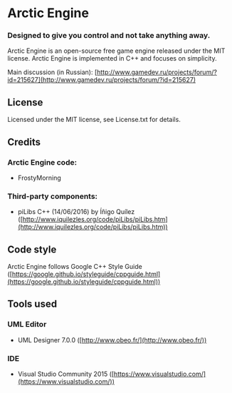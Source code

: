 # Arctic Engine

### Designed to give you control and not take anything away.

Arctic Engine is an open-source free game engine released under the MIT license. Arctic Engine is implemented in C++ and focuses on simplicity.

Main discussion (in Russian): [http://www.gamedev.ru/projects/forum/?id=215627](http://www.gamedev.ru/projects/forum/?id=215627)

## License
Licensed under the MIT license, see License.txt for details.

## Credits

### Arctic Engine code:

* FrostyMorning

### Third-party components:

* piLibs C++ (14/06/2016) by Íñigo Quílez ([http://www.iquilezles.org/code/piLibs/piLibs.htm](http://www.iquilezles.org/code/piLibs/piLibs.htm))

## Code style

Arctic Engine follows Google C++ Style Guide ([https://google.github.io/styleguide/cppguide.html](https://google.github.io/styleguide/cppguide.html))

## Tools used

### UML Editor

* UML Designer 7.0.0
([http://www.obeo.fr/](http://www.obeo.fr/))

### IDE

* Visual Studio Community 2015
([https://www.visualstudio.com/](https://www.visualstudio.com/))
